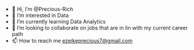 - 👋 Hi, I’m @Precious-Rich
- 👀 I’m interested in Data 
- 🌱 I’m currently learning Data Analytics
- 💞️ I’m looking to collaborate on jobs that are in lin with my current career path
- 📫 How to reach me ezeikeprecious7@gmail.com

<!---
Precious-Rich/Precious-Rich is a ✨ special ✨ repository because its `README.md` (this file) appears on your GitHub profile.
You can click the Preview link to take a look at your changes.
--->
